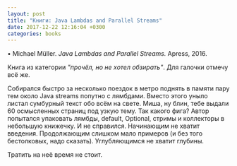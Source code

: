 ```yaml
---
layout: post
title: "Книги: Java Lambdas and Parallel Streams"
date: 2017-12-22 12:16:04 +0300
categories: books
---
```

• Michael Müller. *Java Lambdas and Parallel Streams.* Apress, 2016.

Книга из категории *"прочёл, но не хотел обзирать"*. Для галочки отмечу всё же.

Cобирался быстро за несколько поездок в метро поднять в памяти пару тем около Java streams попутно с лямбдами. Вместо этого уныло листал сумбурный текст обо всём на свете. Миша, ну блин, тебе выдали 60 осмысленных страниц под узкую тему. Так какого фига? Автор попытался упаковать лямбды, default, Optional, стримы и коллекторы в небольшую книжечку. И не справился. Начинающим не хватит введения. Продолжающим слишком мало примеров (и без того бестолковых, надо сказать). Углубляющимся не хватит глубины.

Тратить на неё время не стоит.
